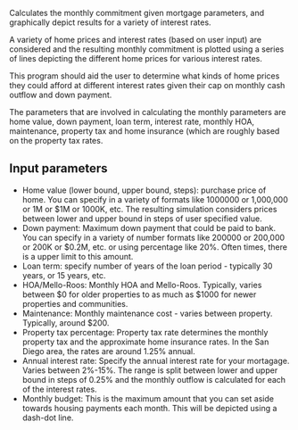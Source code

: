 Calculates the monthly commitment given mortgage parameters, and graphically
depict results for a variety of interest rates.

A variety of home prices and interest rates (based on user input) are
considered and the resulting monthly commitment is plotted using a series of
lines depicting the different home prices for various interest rates.

This program should aid the user to determine what kinds of home prices they
could afford at different interest rates given their cap on monthly cash
outflow and down payment.
    
The parameters that are involved in calculating the monthly parameters are
home value, down payment, loan term, interest rate, monthly HOA, maintenance,
property tax and home insurance (which are roughly based on the property tax
rates.

Input parameters
----------------

* Home value (lower bound, upper bound, steps): purchase price of home. You
can specify in a variety of formats like 1000000 or 1,000,000 or 1M or $1M
or 1000K, etc. The resulting simulation considers prices between lower and
upper bound in steps of user specified value. 
* Down payment: Maximum down payment that could be paid to bank. You can
specify in a variety of number formats like 200000 or 200,000 or 200K or
$0.2M, etc. or using percentage like 20%. Often times, there is a upper limit
to this amount. 
* Loan term: specify number of years of the loan period - typically 30 years,
or 15 years, etc.
* HOA/Mello-Roos: Monthly HOA and Mello-Roos. Typically, varies between $0 for
older properties to as much as $1000 for newer properties and communities.
* Maintenance: Monthly maintenance cost - varies between property. Typically,
around $200.
* Property tax percentage: Property tax rate determines the monthly property
tax and the approximate home insurance rates. In the San Diego area, the
rates are around 1.25% annual. 
* Annual interest rate: Specify the annual interest rate for your mortagage.
Varies between 2%-15%. The range is split between lower and upper bound in
steps of 0.25% and the monthly outflow is calculated for each of the interest
rates.
* Monthly budget: This is the maximum amount that you can set aside towards
housing payments each month. This will be depicted using a dash-dot line. 
